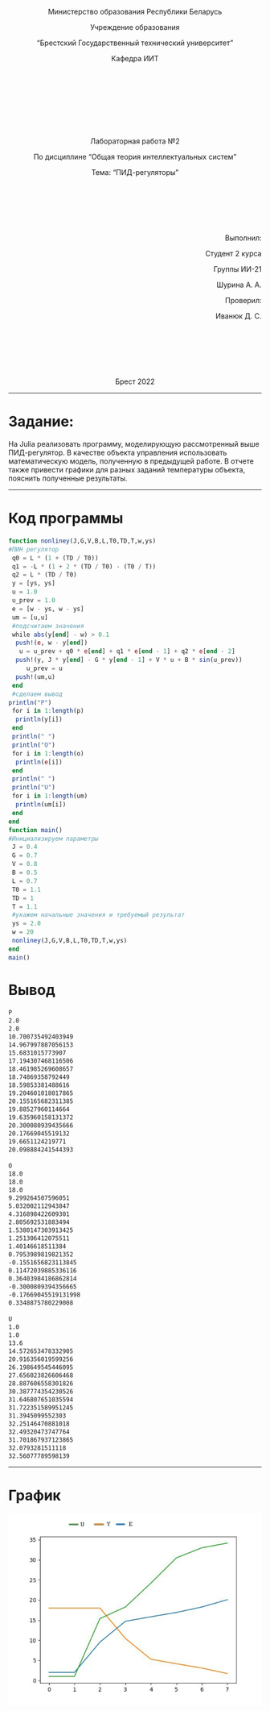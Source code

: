 <p align="center"> Министерство образования Республики Беларусь</p>
<p align="center">Учреждение образования</p>
<p align="center">“Брестский Государственный технический университет”</p>
<p align="center">Кафедра ИИТ</p>
<br><br><br><br><br><br><br>
<p align="center">Лабораторная работа №2</p>
<p align="center">По дисциплине “Общая теория интеллектуальных систем”</p>
<p align="center">Тема: “ПИД-регуляторы”</p>
<br><br><br><br><br>
<p align="right">Выполнил:</p>
<p align="right">Студент 2 курса</p>
<p align="right">Группы ИИ-21</p>
<p align="right">Шурина А. А.</p>
<p align="right">Проверил:</p>
<p align="right">Иванюк Д. С.</p>
<br><br><br><br><br>
<p align="center">Брест 2022</p>


---
# Задание: #
На Julia реализовать программу, моделирующую рассмотренный выше ПИД-регулятор. В качестве объекта управления использовать математическую модель, полученную в предыдущей работе. В отчете также привести графики для разных заданий температуры объекта, пояснить полученные результаты.

---
# Код программы #
```julia
function nonliney(J,G,V,B,L,T0,TD,T,w,ys)
#ПИН регулятор
 q0 = L * (1 + (TD / T0)) 
 q1 = -L * (1 + 2 * (TD / T0) - (T0 / T))
 q2 = L * (TD / T0)
 y = [ys, ys]
 u = 1.0
 u_prev = 1.0
 e = [w - ys, w - ys]
 um = [u,u]
 #подсчитаем значения
 while abs(y[end] - w) > 0.1
  push!(e, w - y[end])
   u = u_prev + q0 * e[end] + q1 * e[end - 1] + q2 * e[end - 2]
  push!(y, J * y[end] - G * y[end - 1] + V * u + B * sin(u_prev))
     u_prev = u
  push!(um,u)
 end
 #сделаем вывод
println("P")
 for i in 1:length(p)
  println(y[i])
 end 
 println(" ")
 println("O")
 for i in 1:length(o)
  println(e[i])
 end
 println(" ")
 println("U")
 for i in 1:length(um)
  println(um[i])
 end
end
function main()
#Инициализируем параметры
 J = 0.4
 G = 0.7
 V = 0.8
 B = 0.5
 L = 0.7
 T0 = 1.1
 TD = 1
 T = 1.1
 #укажем начальные значения и требуемый результат
 ys = 2.0
 w = 20
 nonliney(J,G,V,B,L,T0,TD,T,w,ys)
end
main()
```

# Вывод #
```
P
2.0
2.0
10.700735492403949
14.967997887056153
15.6831015773907
17.194307468116506
18.461985269608657
18.74869358792449
18.59853381488616
19.204601018017865
20.155165682311385
19.88527960114664
19.635960158131372
20.300080939435666
20.17669045519132
19.6651124219771
20.098884241544393
 
O
18.0
18.0
18.0
9.299264507596051
5.032002112943847
4.316898422609301
2.805692531883494
1.5380147303913425
1.251306412075511
1.40146618511384
0.7953989819821352
-0.1551656823113845
0.11472039885336116
0.36403984186862814
-0.3000809394356665
-0.17669045519131998
0.3348875780229008
 
U
1.0
1.0
13.6
14.572653478332905
20.916356019599256
26.198649545446095
27.656023826606468
28.887606558301826
30.387774354230526
31.646807651035594
31.722351589951245
31.3945099552303
32.25146470881018
32.49320473747764
31.701867937123865
32.0793281511118
32.56077789598139
```
---
# График #
![Линейная](images/picture.png)
